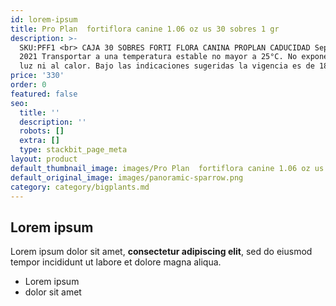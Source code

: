 ```yaml
---
id: lorem-ipsum
title: Pro Plan  fortiflora canine 1.06 oz us 30 sobres 1 gr
description: >-
  SKU:PFF1 <br> CAJA 30 SOBRES FORTI FLORA CANINA PROPLAN CADUCIDAD Septiembre
  2021 Transportar a una temperatura estable no mayor a 25°C. No exponer a la
  luz ni al calor. Bajo las indicaciones sugeridas la vigencia es de 18 meses.
price: '330'
order: 0
featured: false
seo:
  title: ''
  description: ''
  robots: []
  extra: []
  type: stackbit_page_meta
layout: product
default_thumbnail_image: images/Pro Plan  fortiflora canine 1.06 oz us 30 sobres 1 gr.png
default_original_image: images/panoramic-sparrow.png
category: category/bigplants.md
---
```

## Lorem ipsum

Lorem ipsum dolor sit amet, **consectetur adipiscing elit**, sed do eiusmod tempor incididunt ut labore et dolore magna aliqua.

- Lorem ipsum
- dolor sit amet